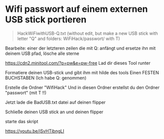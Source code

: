 # Wifi passwort auf einem externen USB stick portieren

> HackWiFiwithUSB-Q.txt (without edit, but make a new USB stick with letter "Q" and folders: WiFiHack/passwort/ with T)
> 


Bearbeite: 
einer der letzteren zeilen die mit Q: anfängt und ersetze ihn mit deinem USB pfad, lösche alle sterne


https://cdn2.minitool.com/?p=pw&e=pw-free
Lad dir dieses Tool runter 

Formatiere deinen USB-stick und gibt ihm mit hilde des tools
Einen FESTEN BUCHSTABEN
(Ich habe Q: genommen)

Erstelle die Ordner "WifiHack"
Und in diesen Ordner erstellst du den Ordner "passwort" (mit T !!)

Jetzt lade die BadUSB.txt datei auf deinen flipper

Schließe deinen USB stick an und deinen flipper 

starte das skript

https://youtu.be/jSvHTibngLI

